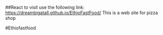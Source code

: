 
##React
to visit use the following link: https://dreambigatall.github.io/EthioFastFood/
This is a web site for pizza shop

#Ethiofastfood
